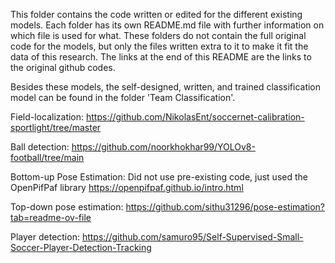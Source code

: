 This folder contains the code written or edited for the different existing models. 
Each folder has its own README.md file with further information on which file is used for what. 
These folders do not contain the full original code for the models, but only the files written extra to it to make it fit the data of this research. The links at the end of this README are the links to the original github codes. 

Besides these models, the self-designed, written, and trained classification model can be found in the folder 'Team Classification'. 

Field-localization: 
https://github.com/NikolasEnt/soccernet-calibration-sportlight/tree/master

Ball detection:
https://github.com/noorkhokhar99/YOLOv8-football/tree/main

Bottom-up Pose Estimation: 
Did not use pre-existing code, just used the OpenPifPaf library
https://openpifpaf.github.io/intro.html

Top-down pose estimation:
https://github.com/sithu31296/pose-estimation?tab=readme-ov-file

Player detection:
https://github.com/samuro95/Self-Supervised-Small-Soccer-Player-Detection-Tracking





